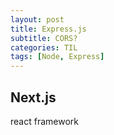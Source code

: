 ```yaml
---
layout: post
title: Express.js
subtitle: CORS?
categories: TIL
tags: [Node, Express]
---
```


## Next.js

react framework
